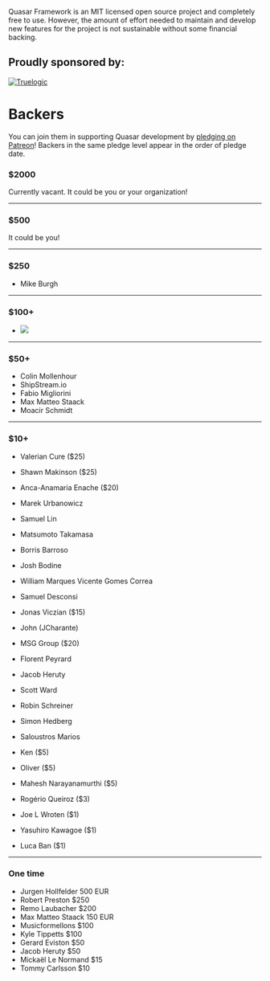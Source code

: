 Quasar Framework is an MIT licensed open source project and completely free to use. However, the amount of effort needed to maintain and develop new features for the project is not sustainable without some financial backing.

## Proudly sponsored by:

[![Truelogic](http://quasar-framework.org/images/truelogic_logo.png)](http://truelogic.com)

# Backers

You can join them in supporting Quasar development by [pledging on Patreon](https://www.patreon.com/quasarframework)! Backers in the same pledge level appear in the order of pledge date.

### $2000

Currently vacant. It could be you or your organization!

---

### $500

It could be you!

---

### $250

- Mike Burgh

---

### $100+

- <a href="http://picktype.com" target="_blank"><img src="https://picktype.com/wp-content/uploads/2017/04/pt-trans-full-256.png"></a>

---

### $50+

- Colin Mollenhour
- ShipStream.io
- Fabio Migliorini
- Max Matteo Staack
- Moacir Schmidt

---

### $10+

- Valerian Cure ($25)
- Shawn Makinson ($25)
- Anca-Anamaria Enache ($20)
- Marek Urbanowicz
- Samuel Lin
- Matsumoto Takamasa
- Borris Barroso
- Josh Bodine
- William Marques Vicente Gomes Correa
- Samuel Desconsi
- Jonas Viczian ($15)
- John (JCharante)
- MSG Group ($20)
- Florent Peyrard
- Jacob Heruty
- Scott Ward
- Robin Schreiner
- Simon Hedberg
- Saloustros Marios

- Ken ($5)
- Oliver ($5)
- Mahesh Narayanamurthi ($5)
- Rogério Queiroz ($3)
- Joe L Wroten ($1)
- Yasuhiro Kawagoe ($1)
- Luca Ban ($1)

---

### One time

- Jurgen Hollfelder 500 EUR
- Robert Preston $250
- Remo Laubacher $200
- Max Matteo Staack 150 EUR
- Musicformellons $100
- Kyle Tippetts $100
- Gerard Eviston $50
- Jacob Heruty $50
- Mickaël Le Normand $15
- Tommy Carlsson $10
